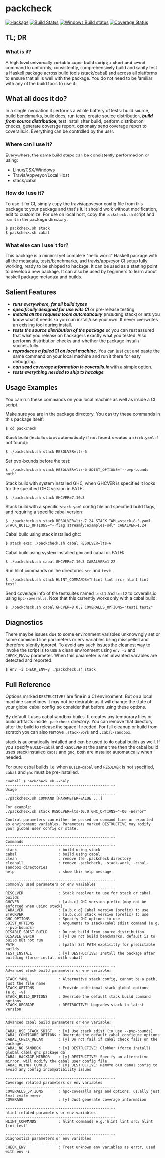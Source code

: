 # packcheck

[![Hackage](https://img.shields.io/hackage/v/packcheck.svg?style=flat)](https://hackage.haskell.org/package/packcheck)
[![Build Status](https://travis-ci.org/harendra-kumar/packcheck.svg?branch=master)](https://travis-ci.org/harendra-kumar/packcheck)
[![Windows Build status](https://ci.appveyor.com/api/projects/status/f7c0ncy84cxp8lbe?svg=true)](https://ci.appveyor.com/project/harendra-kumar/packcheck)
[![Coverage Status](https://coveralls.io/repos/harendra-kumar/packcheck/badge.svg?branch=master&service=github)](https://coveralls.io/github/harendra-kumar/packcheck?branch=master)

## TL; DR

### What is it?

A high level universally portable super build script; a short and sweet command
to uniformly, consistently, comprehensively build and sanity test a Haskell
package across build tools (stack/cabal) and across all platforms to ensure
that all is well with the package.  You do not need to be familiar with any of
the build tools to use it.

## What all does it do?

In a single invocation it performs a whole battery of tests:
build source, build benchmarks, build docs, run tests, create source
distribution, ***build from source distribution***, test install after build,
perform distribution checks, generate coverage report, optionally send coverage
report to coveralls.io. Everything can be controlled by the user.

### Where can I use it?

Everywhere, the same build steps can be consistently performed on or using:
* Linux/OSX/Windows
* Travis/Appveyor/Local Host
* stack/cabal

### How do I use it?

To use it for CI, simply copy the travis/appveyor config file
from this package to your package and that's it. It should work without
modification, edit to customize. For use on local host, copy the
`packcheck.sh` script and run it in the package directory:

```
$ packcheck.sh stack
$ packcheck.sh cabal
```

### What else can I use it for?

This package is a minimal yet complete "hello world" Haskell package with all
the metadata, tests/benchmarks, and travis/appveyor CI setup fully working,
ready to be shipped to hackage. It can be used as a starting point to develop a
new package. It can also be used by beginners to learn about haskell package
metadata and builds.

## Salient Features

* ***runs everywhere, for all build types***
* ***specifically designed for use with CI*** or pre-release testing
* ***installs all the required tools automatically*** (including stack) or lets
you know what it needs so you can install/use your own. It never overwrites
an existing tool during install.
* ***tests the source distribution of the package*** so you can rest assured
that what you release on hackage is exactly what you tested. Also performs
distribution checks and whether the package installs successfully.
* ***reproduces a failed CI on local machine***.  You can just cut
and paste the same command on your local machine and run it there for easy
debugging.
* ***can send coverage information to coveralls.io*** with a simple option.
* ***tests everything needed to ship to hacakge***

## Usage Examples

You can run these commands on your local machine as well as inside a CI script.

Make sure you are in the package directory. You can try these commands in this
package itself:
```
$ cd packcheck
```

Stack build (installs stack automatically if not found, creates a `stack.yaml`
if not found):
```
$ ./packcheck.sh stack RESOLVER=lts-6
```

Set pvp-bounds before the test:
```
$ ./packcheck.sh stack RESOLVER=lts-6 SDIST_OPTIONS="--pvp-bounds both"
```

Stack build with system installed GHC, when GHCVER is specified it looks for
the specified GHC version in PATH:
```
$ ./packcheck.sh stack GHCVER=7.10.3
```

Stack build with a specific `stack.yaml` config file and specified build flags,
and requiring a specific cabal version:
```
$ ./packcheck.sh stack RESOLVER=lts-7.24 STACK_YAML=stack-8.0.yaml STACK_BUILD_OPTIONS="--flag streamly:examples-sdl" CABALVER=1.24
```

Cabal build using stack installed ghc:
```
$ stack exec ./packcheck.sh cabal RESOLVER=lts-6
```

Cabal build using system installed ghc and cabal on PATH:
```
$ ./packcheck.sh cabal GHCVER=7.10.3 CABALVER=1.22
```

Run hlint commands on the directories `src` and `test`:
```
$ ./packcheck.sh stack HLINT_COMMANDS="hlint lint src; hlint lint test"
```

Send coverage info of the testsuites named `test1` and `test2` to coveralls.io
using `hpc-coveralls`.  Note that this currently works only with a cabal build:
```
$ ./packcheck.sh cabal GHCVER=8.0.2 COVERALLS_OPTIONS="test1 test2"
```

## Diagnostics

There may be issues due to some environment variables unknowingly set or some
command line parameters or env variables being misspelled and therefore
silently ignored. To avoid any such issues the cleanest way to invoke the
script is to use a clean environment using `env -i` and `CHECK_ENV=y`
parameter. When this parameter is set unwanted variables are detected and
reported.

```
$ env -i CHECK_ENV=y ./packcheck.sh stack
```

## Full Reference

Options marked `DESTRUCTIVE!` are fine in a CI environment. But on a
local machine sometimes it may not be desirable as it will change the
state of your global cabal config, so consider that before using these options.

By default it uses cabal sandbox builds. It creates any temporary files or
build artifacts inside `.packcheck` directory. You can remove that directory
after the build to release the space if needed. For full cleanup or build from
scratch you can also remove `.stack-work` and `.cabal-sandbox`.

stack is automatically installed and can be used to do cabal builds as well. If
you specify `BUILD=cabal` and `RESOLVER` at the same time then the cabal build
uses stack installed `cabal` and `ghc`, both are installed automatically when
needed.

For pure cabal builds i.e. when `BUILD=cabal` and `RESOLVER` is not specified,
`cabal` and `ghc` must be pre-installed.

```
cueball $ packcheck.sh --help
--------------------------------------------------
Usage
--------------------------------------------------
./packcheck.sh COMMAND [PARAMETER=VALUE ...]

For example:
./packcheck.sh stack RESOLVER=lts-10.0 GHC_OPTIONS="-O0 -Werror"

Control parameters can either be passed on command line or exported
as environment variables. Parameters marked DESTRUCTIVE may modify
your global user config or state.

--------------------------------------------------
Commands
--------------------------------------------------
stack                   : build using stack
cabal                   : build using cabal
clean                   : remove the .packcheck directory
cleanall                : remove .packcheck, .stack-work, .cabal-sandbox directories
help                    : show this help message

--------------------------------------------------
Commonly used parameters or env variables
--------------------------------------------------
RESOLVER                : Stack resolver to use for stack or cabal builds
GHCVER                  : [a.b.c] GHC version prefix (may not be enforced when using stack)
CABALVER                : [a.b.c.d] Cabal version (prefix) to use
STACKVER                : [a.b.c.d] Stack version (prefix) to use
GHC_OPTIONS             : Specify GHC options to use
SDIST_OPTIONS           : Arguments to stack/cabal sdist command (e.g. --pvp-bounds)
DISABLE_SDIST_BUILD     : Do not build from source distribution
DISABLE_BENCH           : [y] Do not build benchmarks, default is to build but not run
PATH                    : [path] Set PATH explicitly for predictable builds
TEST_INSTALL            : [y] DESTRUCTIVE! Install the package after building (force install with cabal)

--------------------------------------------------
Advanced stack build parameters or env variables
--------------------------------------------------
STACK_YAML              : Alternative stack config, cannot be a path, just the file name
STACK_OPTIONS           : Provide additional stack global options (e.g. -v)
STACK_BUILD_OPTIONS     : Override the default stack build command options
STACK_UPGRADE           : DESTRUCTIVE! Upgrades stack to latest version

--------------------------------------------------
Advanced cabal build parameters or env variables
--------------------------------------------------
CABAL_USE_STACK_SDIST   : [y] Use stack sdist (to use --pvp-bounds)
CABAL_CONFIGURE_OPTIONS : Override the default cabal configure options
CABAL_CHECK_RELAX       : [y] Do not fail if cabal check fails on the package.
CABAL_NO_SANDBOX        : [y] DESTRUCTIVE! Clobber (force install) global cabal ghc package db
CABAL_HACKAGE_MIRROR    : [y] DESTRUCTIVE! Specify an alternative mirror, will modify the cabal user config file.
CABAL_REINIT_CONFIG     : [y] DESTRUCTIVE! Remove old cabal config to avoid any config incompatibility issues

--------------------------------------------------
Coverage related parameters or env variables
--------------------------------------------------
COVERALLS_OPTIONS       : hpc-coveralls args and options, usually just test suite names
COVERAGE                : [y] Just generate coverage information

--------------------------------------------------
hlint related parameters or env variables
--------------------------------------------------
HLINT_COMMANDS          : hlint commands e.g.'hlint lint src; hlint lint test'

--------------------------------------------------
Diagnostics parameters or env variables
--------------------------------------------------
CHECK_ENV               : Treat unknown env variables as error, used with env -i
